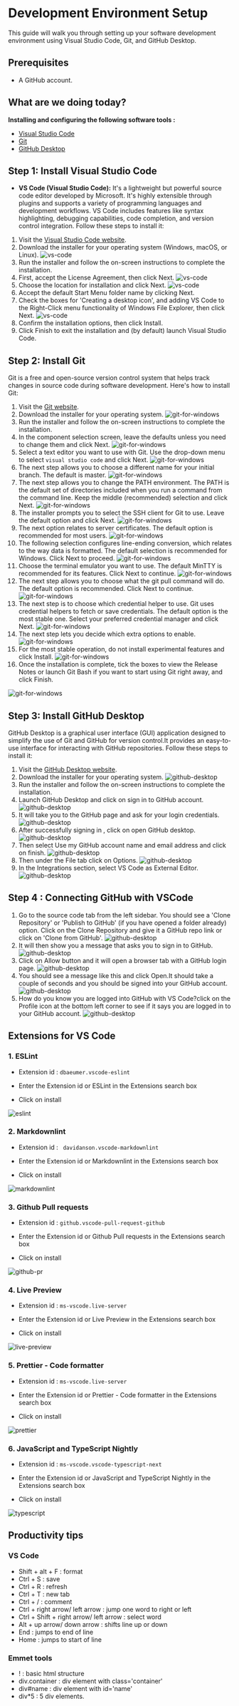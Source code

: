 # Development Environment Setup

This guide will walk you through setting up your software development environment using Visual Studio Code, Git, and GitHub Desktop.

## Prerequisites
   - A GitHub account.
 
## What are we doing today?

**Installing and configuring the following software tools :**

- [Visual Studio Code](https://code.visualstudio.com/)
- [Git](https://git-scm.com/)
- [GitHub Desktop](https://desktop.github.com/)

## Step 1: Install Visual Studio Code

- **VS Code (Visual Studio Code):** It's a lightweight but powerful source code editor developed by Microsoft. It's highly extensible through plugins and supports a variety of programming languages and development workflows. VS Code includes features like syntax highlighting, debugging capabilities, code completion, and version control integration.
Follow these steps to install it:

1. Visit the [Visual Studio Code website](https://code.visualstudio.com/).
2. Download the installer for your operating system (Windows, macOS, or Linux).
 ![vs-code](/documentation/images/vs-code.png)
3. Run the installer and follow the on-screen instructions to complete the installation.
4. First, accept the License Agreement, then click Next.
  ![vs-code](/documentation/images/vs-code/vs-code.jpg)
5. Choose the location for installation and click Next.
 ![vs-code](/documentation/images/vs-code/vs-code1.jpg)
6. Accept the default Start Menu folder name by clicking Next.
7. Check the boxes for 'Creating a desktop icon', and adding VS Code to the Right-Click menu functionality of Windows File Explorer, then click Next.
 ![vs-code](/documentation/images/vs-code/vs-code2.jpg)
8. Confirm the installation options, then click Install.
9. Click Finish to exit the installation and (by default) launch Visual Studio Code.

## Step 2: Install Git

Git is a free and open-source version control system that helps track changes in source code during software development. Here's how to install Git:

1. Visit the [Git website](https://git-scm.com/).
2. Download the installer for your operating system.
 ![git-for-windows](/documentation/images/git-win.png)
3. Run the installer and follow the on-screen instructions to complete the installation.
4. In the component selection screen, leave the defaults unless you need to change them and click Next.
 ![git-for-windows](/documentation/images/git/git-components.jpg)
5. Select a text editor you want to use with Git. Use the drop-down menu to select `visual studio code` and click Next.
 ![git-for-windows](/documentation/images/git/git-text-editor.jpg)
6. The next step allows you to choose a different name for your initial branch. The default is master.
 ![git-for-windows](/documentation/images/git/git-branch-name.jpg)
7. The next step allows you to change the PATH environment. The PATH is the default set of directories included when you run a command from the command line. Keep the middle (recommended) selection and click Next.
 ![git-for-windows](/documentation/images/git/git-path-environment.jpg)
8. The installer prompts you to select the SSH client for Git to use. Leave the default option and click Next.
 ![git-for-windows](/documentation/images/git/git-ssh.jpg)
9. The next option relates to server certificates. The default option is recommended for most users.
 ![git-for-windows](/documentation/images/git/git-ssl.jpg)
10. The following selection configures line-ending conversion, which relates to the way data is formatted. The default selection is recommended for Windows. Click Next to proceed.
 ![git-for-windows](/documentation/images/git/git-line-ending.jpg)
11. Choose the terminal emulator you want to use. The default MinTTY is recommended for its features. Click Next to continue.
 ![git-for-windows](/documentation/images/git/git-terminal.jpg)
12. The next step allows you to choose what the git pull command will do. The default option is recommended. Click Next to continue.
 ![git-for-windows](/documentation/images/git/git-gitpull.jpg)
13. The next step is to choose which credential helper to use. Git uses credential helpers to fetch or save credentials. The default option is the most stable one. Select your preferred credential manager and click Next.
 ![git-for-windows](/documentation/images/git/git-credential.jpg)
14. The next step lets you decide which extra options to enable.
 ![git-for-windows](/documentation/images/git/git-extra.jpg)
15. For the most stable operation, do not install experimental features and click Install.
 ![git-for-windows](/documentation/images/git/git-experimental.jpg)
16. Once the installation is complete, tick the boxes to view the Release Notes or launch Git Bash if you want to start using Git right away, and click Finish.

  ![git-for-windows](/documentation/images/git/git-finish.jpg)
   


## Step 3: Install GitHub Desktop

GitHub Desktop is a graphical user interface (GUI) application designed to simplify the use of Git and GitHub for version control.It provides an easy-to-use interface for interacting with GitHub repositories. Follow these steps to install it:

1. Visit the [GitHub Desktop website](https://desktop.github.com/).
2. Download the installer for your operating system.
 ![github-desktop](/documentation/images/github-desktop.png)
3. Run the installer and follow the on-screen instructions to complete the installation.
4. Launch GitHub Desktop and click on sign in to GitHub account.
  ![github-desktop](/documentation/images/github-desktop/githubd-signin.jpg)
5. It will take you to the GitHub page and ask for your login credentials.
  ![github-desktop](/documentation/images/github-desktop/githubd-signin1.jpg)
6. After successfully signing in , click on open GitHub desktop.
  ![github-desktop](/documentation/images/github-desktop/githubd-prompt.jpg)
7. Then select Use my GitHub account name and email address and click on finish.
  ![github-desktop](/documentation/images/github-desktop/githubd-configure.jpg)
8. Then under the File tab click on Options. 
  ![github-desktop](/documentation/images/github-desktop/githubd-options.jpg)
9. In the Integrations section, select VS Code as External Editor.
  ![github-desktop](/documentation/images/github-desktop/githubd-integrations.jpg)
  
## Step 4 : Connecting GitHub with VSCode

1. Go to the source code tab from the left sidebar. You should see a 'Clone Repository' or 'Publish to GitHub' (if you have opened a folder already) option. Click on the Clone Repository and give it a GitHub repo link or click on 'Clone from GitHub'.
 ![github-desktop](/documentation/images/vscode/vscode.jpg)   
3. It will then show you a message that asks you to sign in to GitHub.
 ![github-desktop](/documentation/images/vscode/vscode1.jpg)  
4. Click on Allow button and it will open a browser tab with a GitHub login page.
 ![github-desktop](/documentation/images/vscode/vscode2.jpg)  
5. You should see a message like this and click Open.It should take a couple of seconds and you should be signed into your GitHub account.
 ![github-desktop](/documentation/images/vscode/vscode3.jpg)  
6. How do you know you are logged into GitHub with VS Code?click on the Profile icon at the bottom left corner to see if it says you are logged in to your GitHub account.
 ![github-desktop](/documentation/images/vscode/vscode4.jpg)

## Extensions for VS Code

### 1. ESLint

- Extension id :  ` dbaeumer.vscode-eslint `

- Enter the Extension id or ESLint in the Extensions search box

- Click on install

![eslint](/documentation/images/es-lint.png)

### 2. Markdownlint

- Extension id :  ` davidanson.vscode-markdownlint`

- Enter the Extension id or Markdownlint in the Extensions search box

- Click on install

![markdownlint](/documentation/images/markdownlint.png)

### 3. Github Pull requests

- Extension id :  `github.vscode-pull-request-github`

- Enter the Extension id or Github Pull requests in the Extensions search box

- Click on install

![github-pr](/documentation/images/github-pr.png)

### 4. Live Preview

- Extension id :  `ms-vscode.live-server`

- Enter the Extension id or Live Preview in the Extensions search box

- Click on install

![live-preview](/documentation/images/live-preview.png)

### 5. Prettier - Code formatter

- Extension id :  `ms-vscode.live-server`

- Enter the Extension id or Prettier - Code formatter in the Extensions search box

- Click on install

![prettier](/documentation/images/prettier.png)

### 6. JavaScript and TypeScript Nightly

- Extension id :  `ms-vscode.vscode-typescript-next`

- Enter the Extension id or JavaScript and TypeScript Nightly in the Extensions search box

- Click on install

![typescript](/documentation/images/typescript.png)

## Productivity tips

### VS Code

- Shift + alt + F : format
- Ctrl + S : save
- Ctrl + R : refresh
- Ctrl + T : new tab
- Ctrl + / : comment
- Ctrl + right arrow/ left arrow : jump one word to right or left
- Ctrl + Shift + right arrow/ left arrow : select word
- Alt + up arrow/ down arrow : shifts line up or down
- End : jumps to end of line
- Home : jumps to start of line

### Emmet tools

- ! : basic html structure
- div.container : div element with class='container'
- div#name : div element with id='name'
- div*5 : 5 div elements.


